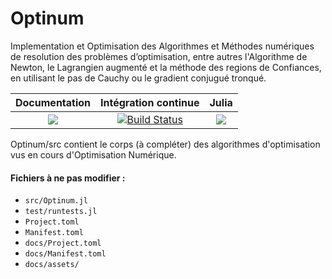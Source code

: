 # Optinum

Implementation et Optimisation des Algorithmes et Méthodes numériques de resolution
des problèmes d’optimisation, entre autres l'Algorithme de Newton, le Lagrangien
augmenté et la méthode des regions de Confiances, en utilisant le pas de Cauchy ou le
gradient conjugué tronqué.



| **Documentation** | **Intégration continue** | **Julia** |
|:-----------------:|:------------------------:|:----------:|
| [![](https://img.shields.io/badge/docs-dev-blue.svg)](https://mathn7.github.io/Optinum/dev/index) |[![Build Status](https://travis-ci.com/mathn7/Optinum.svg?branch=master)](https://travis-ci.com/mathn7/Optinum)| [![](https://img.shields.io/github/v/release/JuliaLang/julia.svg)](https://docs.julialang.org) |

Optinum/src contient le corps (à compléter) des algorithmes d'optimisation vus en cours d'Optimisation Numérique.
#### Fichiers à ne pas modifier : 
   * `src/Optinum.jl`
   * `test/runtests.jl`
   * `Project.toml`
   * `Manifest.toml`
   * `docs/Project.toml`
   * `docs/Manifest.toml`
   * `docs/assets/`
